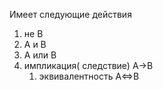 Имеет следующие действия
1) не B
2) А и B
3) А или B
4) импликация( следствие) А->B
	1) эквивалентность A<=>B